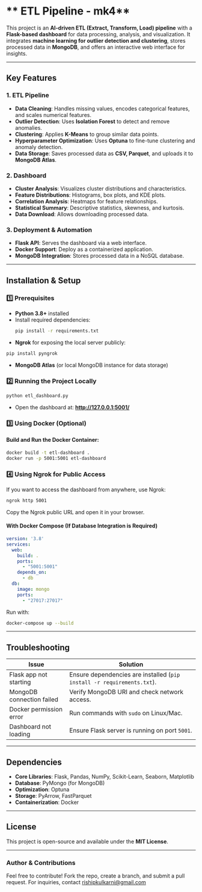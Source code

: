 # ** ETL Pipeline - mk4**  

This project is an **AI-driven ETL (Extract, Transform, Load) pipeline** with a **Flask-based dashboard** for data processing, analysis, and visualization. It integrates **machine learning for outlier detection and clustering**, stores processed data in **MongoDB**, and offers an interactive web interface for insights.

---

## **Key Features**  

### **1. ETL Pipeline**  
- **Data Cleaning**: Handles missing values, encodes categorical features, and scales numerical features.
- **Outlier Detection**: Uses **Isolation Forest** to detect and remove anomalies.
- **Clustering**: Applies **K-Means** to group similar data points.
- **Hyperparameter Optimization**: Uses **Optuna** to fine-tune clustering and anomaly detection.
- **Data Storage**: Saves processed data as **CSV, Parquet**, and uploads it to **MongoDB Atlas**.

### **2. Dashboard**  
- **Cluster Analysis**: Visualizes cluster distributions and characteristics.
- **Feature Distributions**: Histograms, box plots, and KDE plots.
- **Correlation Analysis**: Heatmaps for feature relationships.
- **Statistical Summary**: Descriptive statistics, skewness, and kurtosis.
- **Data Download**: Allows downloading processed data.

### **3. Deployment & Automation**  
- **Flask API**: Serves the dashboard via a web interface.
- **Docker Support**: Deploy as a containerized application.
- **MongoDB Integration**: Stores processed data in a NoSQL database.

---

## **Installation & Setup**  

### **1️⃣ Prerequisites**  
- **Python 3.8+** installed
- Install required dependencies:
  ```bash
  pip install -r requirements.txt
  ```
- **Ngrok** for exposing the local server publicly:
```bash
pip install pyngrok
```
- **MongoDB Atlas** (or local MongoDB instance for data storage)

### **2️⃣ Running the Project Locally**  
```bash
python etl_dashboard.py
```
- Open the dashboard at: **http://127.0.0.1:5001/**  

### **3️⃣ Using Docker (Optional)**  
#### **Build and Run the Docker Container:**  
```bash
docker build -t etl-dashboard .
docker run -p 5001:5001 etl-dashboard
```
### **4️⃣ Using Ngrok for Public Access**

If you want to access the dashboard from anywhere, use Ngrok:
```bash
ngrok http 5001
```
Copy the Ngrok public URL and open it in your browser.

#### **With Docker Compose (If Database Integration is Required)**  
```yaml
version: '3.8'
services:
  web:
    build: .
    ports:
      - "5001:5001"
    depends_on:
      - db
  db:
    image: mongo
    ports:
      - "27017:27017"
```
Run with:
```bash
docker-compose up --build
```


---

## **Troubleshooting**  

| Issue | Solution |
|--------|---------|
| Flask app not starting | Ensure dependencies are installed (`pip install -r requirements.txt`). |
| MongoDB connection failed | Verify MongoDB URI and check network access. |
| Docker permission error | Run commands with `sudo` on Linux/Mac. |
| Dashboard not loading | Ensure Flask server is running on port `5001`. |

---

## **Dependencies**  

- **Core Libraries**: Flask, Pandas, NumPy, Scikit-Learn, Seaborn, Matplotlib
- **Database**: PyMongo (for MongoDB)
- **Optimization**: Optuna
- **Storage**: PyArrow, FastParquet
- **Containerization**: Docker

---

## **License**  
This project is open-source and available under the **MIT License**.

---

### **Author & Contributions**  
Feel free to contribute! Fork the repo, create a branch, and submit a pull request. For inquiries, contact rishipkulkarni@gmail.com
